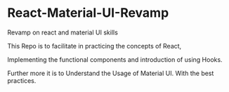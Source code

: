 # React-Material-UI-Revamp
Revamp on react and material UI skills

This Repo is to facilitate in practicing the concepts of React, 

Implementing the functional components and introduction of using Hooks.

Further more it is to Understand the Usage of Material UI. 
With the best practices.
